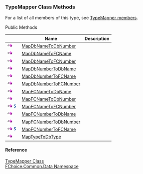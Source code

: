 ﻿### TypeMapper Class Methods

For a list of all members of this type, see [TypeMapper members](FChoice.Common~FChoice.Common.Data.TypeMapper_members.md).

Public Methods

|   | Name | Description |
| --- | --- | --- |
| ![Public Method](dotnetimages/publicMethod.png) | [MapDbNameToDbNumber](FChoice.Common~FChoice.Common.Data.TypeMapper~MapDbNameToDbNumber.md) |   |
| ![Public Method](dotnetimages/publicMethod.png) | [MapDbNameToFCName](FChoice.Common~FChoice.Common.Data.TypeMapper~MapDbNameToFCName.md) |   |
| ![Public Method](dotnetimages/publicMethod.png) | [MapDbNameToFCNumber](FChoice.Common~FChoice.Common.Data.TypeMapper~MapDbNameToFCNumber.md) |   |
| ![Public Method](dotnetimages/publicMethod.png) | [MapDbNumberToDbName](FChoice.Common~FChoice.Common.Data.TypeMapper~MapDbNumberToDbName.md) |   |
| ![Public Method](dotnetimages/publicMethod.png) | [MapDbNumberToFCName](FChoice.Common~FChoice.Common.Data.TypeMapper~MapDbNumberToFCName.md) |   |
| ![Public Method](dotnetimages/publicMethod.png) | [MapDbNumberToFCNumber](FChoice.Common~FChoice.Common.Data.TypeMapper~MapDbNumberToFCNumber.md) |   |
| ![Public Method](dotnetimages/publicMethod.png) | [MapFCNameToDbName](FChoice.Common~FChoice.Common.Data.TypeMapper~MapFCNameToDbName.md) |   |
| ![Public Method](dotnetimages/publicMethod.png) | [MapFCNameToDbNumber](FChoice.Common~FChoice.Common.Data.TypeMapper~MapFCNameToDbNumber.md) |   |
| ![Public Method](dotnetimages/publicMethod.png)![static (Shared in Visual Basic)](dotnetimages/static.png) | [MapFCNameToFCNumber](FChoice.Common~FChoice.Common.Data.TypeMapper~MapFCNameToFCNumber.md) |   |
| ![Public Method](dotnetimages/publicMethod.png) | [MapFCNumberToDbName](FChoice.Common~FChoice.Common.Data.TypeMapper~MapFCNumberToDbName.md) |   |
| ![Public Method](dotnetimages/publicMethod.png) | [MapFCNumberToDbNumber](FChoice.Common~FChoice.Common.Data.TypeMapper~MapFCNumberToDbNumber.md) |   |
| ![Public Method](dotnetimages/publicMethod.png)![static (Shared in Visual Basic)](dotnetimages/static.png) | [MapFCNumberToFCName](FChoice.Common~FChoice.Common.Data.TypeMapper~MapFCNumberToFCName.md) |   |
| ![Public Method](dotnetimages/publicMethod.png) | [MapTypeToDbType](FChoice.Common~FChoice.Common.Data.TypeMapper~MapTypeToDbType.md) |   |





#### Reference

[TypeMapper Class](FChoice.Common~FChoice.Common.Data.TypeMapper.md)  
[FChoice.Common.Data Namespace](FChoice.Common~FChoice.Common.Data_namespace.md)